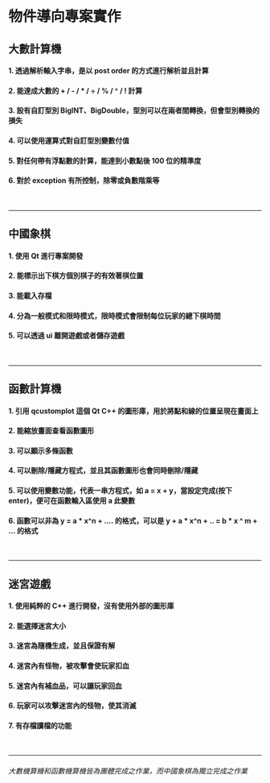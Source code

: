 # 物件導向專案實作

## 大數計算機
#### 1. 透過解析輸入字串，是以 post order 的方式進行解析並且計算
#### 2. 能達成大數的 + / - / * / ÷ / % / ^ / ! 計算
#### 3. 設有自訂型別 BigINT、BigDouble，型別可以在兩者間轉換，但會型別轉換的損失
#### 4. 可以使用運算式對自訂型別變數付值
#### 5. 對任何帶有浮點數的計算，能達到小數點後 100 位的精準度
#### 6. 對於 exception 有所控制，除零或負數階乘等
<br/>

***
## 中國象棋
#### 1. 使用 Qt 進行專案開發
#### 2. 能標示出下棋方個別棋子的有效著棋位置
#### 3. 能載入存檔
#### 4. 分為一般模式和限時模式，限時模式會限制每位玩家的總下棋時間
#### 5. 可以透過 ui 離開遊戲或者儲存遊戲
<br/>

***
## 函數計算機
#### 1. 引用 qcustomplot 這個 Qt C++ 的圖形庫，用於將點和線的位置呈現在畫面上
#### 2. 能縮放畫面查看函數圖形
#### 3. 可以顯示多條函數
#### 4. 可以刪除/隱藏方程式，並且其函數圖形也會同時刪除/隱藏
#### 5. 可以使用變數功能，代表一串方程式，如 a = x + y，當設定完成(按下 enter)，便可在函數輸入區使用 a 此變數
#### 6. 函數可以非為 y = a * x^n + .... 的格式，可以是 y + a * x^n + .. = b * x ^ m + ... 的格式
<br/>

***
## 迷宮遊戲
#### 1. 使用純粹的 C++ 進行開發，沒有使用外部的圖形庫
#### 2. 能選擇迷宮大小
#### 3. 迷宮為隨機生成，並且保證有解
#### 4. 迷宮內有怪物，被攻擊會使玩家扣血
#### 5. 迷宮內有補血品，可以讓玩家回血
#### 6. 玩家可以攻擊迷宮內的怪物，使其消滅
#### 7. 有存檔讀檔的功能
<br/>

***
###### 大數機算機和函數機算機皆為團體完成之作業，而中國象棋為獨立完成之作業
